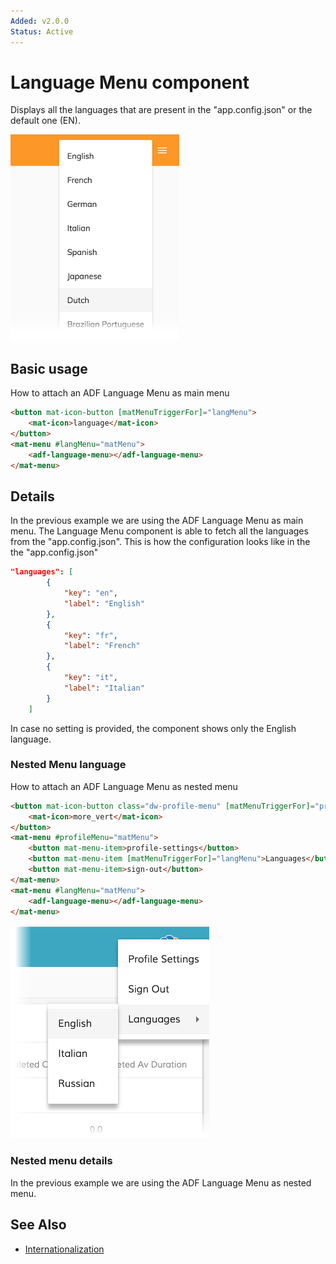 ```yaml
---
Added: v2.0.0
Status: Active
---
```

# Language Menu component

Displays all the languages that are present in the "app.config.json" or the default one (EN).

![Language Menu screenshot](docassets/images/languages-menu.png)

## Basic usage

How to attach an ADF Language Menu as main menu

```html
<button mat-icon-button [matMenuTriggerFor]="langMenu">
    <mat-icon>language</mat-icon>
</button>
<mat-menu #langMenu="matMenu">
    <adf-language-menu></adf-language-menu>
</mat-menu>
```

## Details

In the previous example we are using the ADF Language Menu as main menu.
The Language Menu component is able to fetch all the languages from the "app.config.json".
This is how the configuration looks like in the the "app.config.json"

```json
"languages": [
        {
            "key": "en",
            "label": "English"
        },
        {
            "key": "fr",
            "label": "French"
        },
        {
            "key": "it",
            "label": "Italian"
        }
    ]
```

In case no setting is provided, the component shows only the English language.

### Nested Menu language

How to attach an ADF Language Menu as nested menu

```html
<button mat-icon-button class="dw-profile-menu" [matMenuTriggerFor]="profileMenu">
    <mat-icon>more_vert</mat-icon>
</button>
<mat-menu #profileMenu="matMenu">
    <button mat-menu-item>profile-settings</button>
    <button mat-menu-item [matMenuTriggerFor]="langMenu">Languages</button>
    <button mat-menu-item>sign-out</button>
</mat-menu>
<mat-menu #langMenu="matMenu">
    <adf-language-menu></adf-language-menu>
</mat-menu>
```

![Nested Language Menu screenshot](docassets/images/languages-menu-nested.png)

### Nested menu details

In the previous example we are using the ADF Language Menu as nested menu.

## See Also

-   [Internationalization](internationalization.md)
